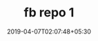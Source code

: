 ---
title: "fb repo 1"
date: 2019-04-07T02:07:48+05:30
type: "organisations"
org_name: "Facebook"
repo_desc: "Repository to take the world by storm"
repo_link: https://github.com/facebook/repo-1




---